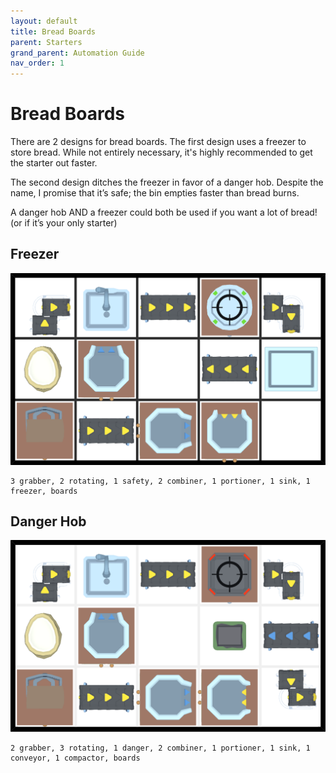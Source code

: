```yaml
---
layout: default
title: Bread Boards
parent: Starters
grand_parent: Automation Guide
nav_order: 1
---
```


# Bread Boards

There are 2 designs for bread boards. The first design uses a freezer to store bread. While not entirely necessary, it's highly recommended to get the starter out faster.

The second design ditches the freezer in favor of a danger hob. Despite the name, I promise that it’s safe; the bin empties faster than bread burns. 

A danger hob AND a freezer could both be used if you want a lot of bread! (or if it’s your only starter)

## Freezer
![bread_board_freezer.png](/assets/images/guide/starters/bread_board_freezer.png) 
   
    3 grabber, 2 rotating, 1 safety, 2 combiner, 1 portioner, 1 sink, 1 freezer, boards


## Danger Hob
![bread_board_danger.png](/assets/images/guide/starters/bread_board_danger.png)
    
    2 grabber, 3 rotating, 1 danger, 2 combiner, 1 portioner, 1 sink, 1 conveyor, 1 compactor, boards
